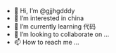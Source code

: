 - 👋 Hi, I’m @gjjhgdddy
- 👀 I’m interested in china
- 🌱 I’m currently learning 代码
- 💞️ I’m looking to collaborate on ...
- 📫 How to reach me ...

<!---
gjjhgdddy/gjjhgdddy is a ✨ special ✨ repository because its `README.md` (this file) appears on your GitHub profile.
You can click the Preview link to take a look at your changes.
--->

